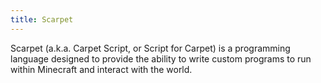 ```yaml
---
title: Scarpet
---
```


Scarpet (a.k.a. Carpet Script, or Script for Carpet) is a programming language
designed to provide the ability to write custom programs to run within Minecraft
and interact with the world.
